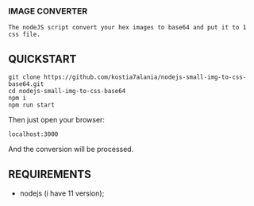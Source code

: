 ### IMAGE CONVERTER
~~~
The nodeJS script convert your hex images to base64 and put it to 1 css file.
~~~

QUICKSTART
------------
~~~
git clone https://github.com/kostia7alania/nodejs-small-img-to-css-base64.git
cd nodejs-small-img-to-css-base64
npm i
npm run start
~~~
Then just open your browser:
~~~
localhost:3000
~~~
And the conversion will be processed.


REQUIREMENTS
------------
- nodejs (i have 11 version);

